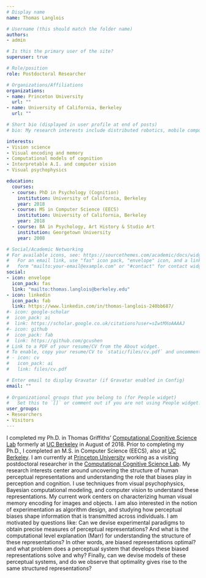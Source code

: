 ```yaml
---
# Display name
name: Thomas Langlois

# Username (this should match the folder name)
authors:
- admin

# Is this the primary user of the site?
superuser: true

# Role/position
role: Postdoctoral Researcher

# Organizations/Affiliations
organizations:
- name: Princeton University
  url: ""
- name: University of California, Berkeley
  url: ""

# Short bio (displayed in user profile at end of posts)
# bio: My research interests include distributed robotics, mobile computing and programmable matter.

interests:
- Vision science
- Visual encoding and memory
- Computational models of cognition
- Interpretable A.I. and computer vision 
- Visual psychophysics

education:
  courses:
  - course: PhD in Psychology (Cognition)
    institution: University of California, Berkeley
    year: 2018
  - course: MS in Computer Science (EECS)
    institution: University of California, Berkeley
    year: 2018
  - course: BA in Psychology, Art History & Studio Art
    institution: Georgetown University
    year: 2008

# Social/Academic Networking
# For available icons, see: https://sourcethemes.com/academic/docs/widgets/#icons
#   For an email link, use "fas" icon pack, "envelope" icon, and a link in the
#   form "mailto:your-email@example.com" or "#contact" for contact widget.
social:
- icon: envelope
  icon_pack: fas
  link: "mailto:thomas.langlois@berkeley.edu"
- icon: linkedin
  icon_pack: fab
  link: https://www.linkedin.com/in/thomas-langlois-240bb687/
#- icon: google-scholar
#  icon_pack: ai
#  link: https://scholar.google.co.uk/citations?user=sIwtMXoAAAAJ
#- icon: github
#  icon_pack: fab
#  link: https://github.com/gcushen
# Link to a PDF of your resume/CV from the About widget.
# To enable, copy your resume/CV to `static/files/cv.pdf` and uncomment the lines below.  
# - icon: cv
#   icon_pack: ai
#   link: files/cv.pdf

# Enter email to display Gravatar (if Gravatar enabled in Config)
email: ""
  
# Organizational groups that you belong to (for People widget)
#   Set this to `[]` or comment out if you are not using People widget.  
user_groups:
- Researchers
- Visitors
---
```


I completed my Ph.D. in Thomas Griffiths’ [Computational Cognitive Science Lab](https://cocosci.princeton.edu/) formerly at [UC Berkeley](https://psychology.berkeley.edu) in August of 2018. Prior to completing my Ph.D., I completed an M.S. in Computer Science (EECS), also at [UC Berkeley](https://eecs.berkeley.edu). I am currently at [Princeton University](https://psych.princeton.edu) working as a visiting postdoctoral researcher in the [Computational Cognitive Science Lab](https://cocosci.princeton.edu/). My research interests center around uncovering the structure of human perceptual representations and understanding the role that biases play in perception and cognition. I use techniques from visual psychophysics, Bayesian computational modeling, and computer vision to understand these representations. My current work centers on characterizing human visual memory encoding for images and objects. I am also interested in the notion of experimentation as algorithm design, and studying how perceptual biases shape information that is transmitted across individuals. I am motivated by questions like: Can we devise experimental paradigms to obtain precise measures of perceptual representations? And what is the computational level explanation (Marr) for understanding the structure of these representations? In other words, are biased representations optimal? and what problem does a perceptual system that develops these biased representations solve and why? Finally, can we devise models of these perceptual systems, and do we observe that optimality gives rise to the same structured representations?